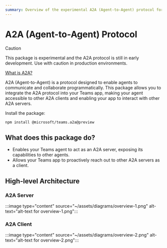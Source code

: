 ```yaml
---
summary: Overview of the experimental A2A (Agent-to-Agent) protocol for enabling programmatic communication between AI agents.
---
```


# A2A (Agent-to-Agent) Protocol

> [!CAUTION]
> This package is experimental and the A2A protocol is still in early development. Use with caution in production environments.

[What is A2A?](https://google.github.io/A2A)

A2A (Agent-to-Agent) is a protocol designed to enable agents to communicate and collaborate programmatically. This package allows you to integrate the A2A protocol into your Teams app, making your agent accessible to other A2A clients and enabling your app to interact with other A2A servers.

Install the package:

```bash
npm install @microsoft/teams.a2a@preview
```

## What does this package do?

-   Enables your Teams agent to act as an A2A server, exposing its capabilities to other agents.
-   Allows your Teams app to proactively reach out to other A2A servers as a client.

## High-level Architecture

### A2A Server
:::image type="content" source="~/assets/diagrams/overview-1.png" alt-text="alt-text for overview-1.png":::

### A2A Client

:::image type="content" source="~/assets/diagrams/overview-2.png" alt-text="alt-text for overview-2.png":::